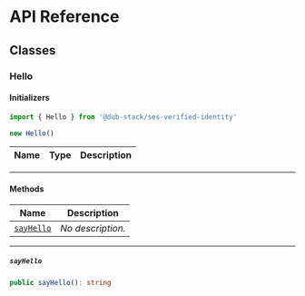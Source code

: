 # API Reference <a name="API Reference" id="api-reference"></a>



## Classes <a name="Classes" id="Classes"></a>

### Hello <a name="Hello" id="@dub-stack/ses-verified-identity.Hello"></a>

#### Initializers <a name="Initializers" id="@dub-stack/ses-verified-identity.Hello.Initializer"></a>

```typescript
import { Hello } from '@dub-stack/ses-verified-identity'

new Hello()
```

| **Name** | **Type** | **Description** |
| --- | --- | --- |

---

#### Methods <a name="Methods" id="Methods"></a>

| **Name** | **Description** |
| --- | --- |
| <code><a href="#@dub-stack/ses-verified-identity.Hello.sayHello">sayHello</a></code> | *No description.* |

---

##### `sayHello` <a name="sayHello" id="@dub-stack/ses-verified-identity.Hello.sayHello"></a>

```typescript
public sayHello(): string
```





